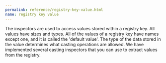 ```yaml
---
permalink: reference/registry-key-value.html
name: registry key value
---
```


The <registry key value> inspectors are used to access values stored within a registry key. All values have sizes and types. All of the values of a registry key have names except one, and it is called the 'default value'. The type of the data stored in the value determines what casting operations are allowed. We have implemented several casting inspectors that you can use to extract values from the registry.